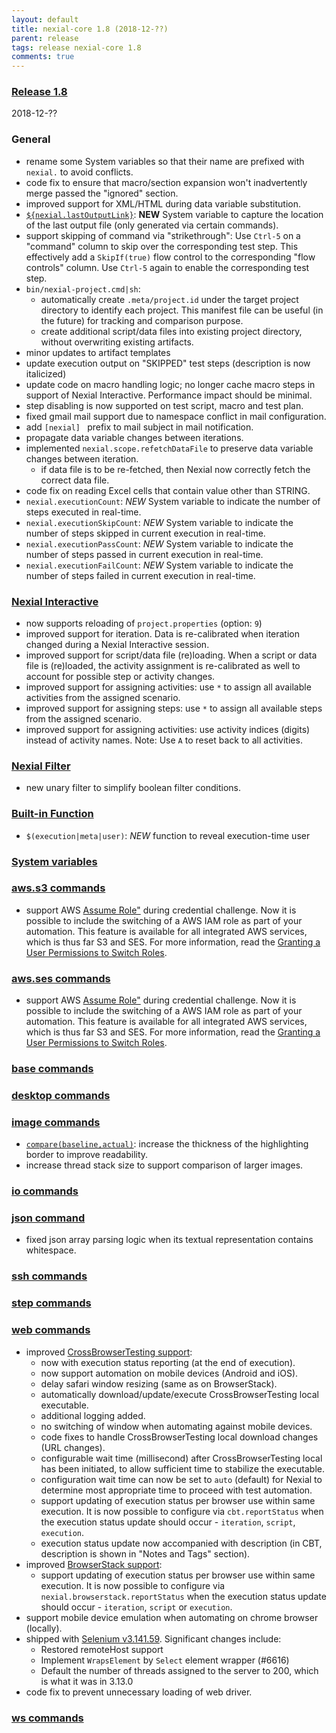 ```yaml
---
layout: default
title: nexial-core 1.8 (2018-12-??)
parent: release
tags: release nexial-core 1.8
comments: true
---
```


### <a href="https://github.com/nexiality/nexial-core/releases/tag/nexial-core-1.8" class="external-link" target="_nexial_link">Release 1.8</a>
2018-12-??


### General
- rename some System variables so that their name are prefixed with `nexial.` to avoid conflicts.
- code fix to ensure that macro/section expansion won't inadvertently merge passed the "ignored" section.
- improved support for XML/HTML during data variable substitution.
- [`${nexial.lastOutputLink}`](../systemvars/index#nexial.lastOutputLink): **NEW** System variable to capture the 
  location of the last output file (only generated via certain commands).
- support skipping of command via "strikethrough": Use `Ctrl-5` on a "command" column to skip over the corresponding
  test step. This effectively add a `SkipIf(true)` flow control to the corresponding "flow controls" column. 
  Use `Ctrl-5` again to enable the corresponding test step.
- `bin/nexial-project.cmd|sh`: 
  - automatically create `.meta/project.id` under the target project directory to identify each project. This manifest 
    file can be useful (in the future) for tracking and comparison purpose.
  - create additional script/data files into existing project directory, without overwriting existing artifacts.
- minor updates to artifact templates
- update execution output on "SKIPPED" test steps (description is now italicized)
- update code on macro handling logic; no longer cache macro steps in support of Nexial Interactive. Performance impact should be minimal.
- step disabling is now supported on test script, macro and test plan.
- fixed gmail mail support due to namespace conflict in mail configuration.
- add `[nexial] ` prefix to mail subject in mail notification.
- propagate data variable changes between iterations.
- implemented `nexial.scope.refetchDataFile` to preserve data variable changes between iteration.
  - if data file is to be re-fetched, then Nexial now correctly fetch the correct data file.
- code fix on reading Excel cells that contain value other than STRING.
- `nexial.executionCount`: *NEW* System variable to indicate the number of steps executed in real-time.
- `nexial.executionSkipCount`: *NEW* System variable to indicate the number of steps skipped in current execution in real-time.
- `nexial.executionPassCount`: *NEW* System variable to indicate the number of steps passed in current execution in real-time.
- `nexial.executionFailCount`: *NEW* System variable to indicate the number of steps failed in current execution in real-time.


### [Nexial Interactive](../interactive)
- now supports reloading of `project.properties` (option: `9`)
- improved support for iteration. Data is re-calibrated when iteration changed during a Nexial Interactive session.
- improved support for script/data file (re)loading. When a script or data file is (re)loaded, the activity assignment 
  is re-calibrated as well to account for possible step or activity changes.
- improved support for assigning activities: use `*` to assign all available activities from the assigned scenario.
- improved support for assigning steps: use `*` to assign all available steps from the assigned scenario.
- improved support for assigning activities: use activity indices (digits) instead of activity names. Note: Use `A` to 
  reset back to all activities.


### [Nexial Filter](../flowcontrols/filter)
- new unary filter to simplify boolean filter conditions.


### [Built-in Function](../functions)
- `$(execution|meta|user)`: *NEW* function to reveal execution-time user


### [System variables](../systemvars)


### [aws.s3 commands](../commands/aws.ses)
- support AWS <a href="https://docs.aws.amazon.com/IAM/latest/UserGuide/id_roles_use_switch-role-api.html" class="external-link" target="_nexial_link">Assume Role"</a> 
  during credential challenge. Now it is possible to include the switching of a AWS IAM role as part of your automation. 
  This feature is available for all integrated AWS services, which is thus far S3 and SES. For more information, read 
  the <a href="https://docs.aws.amazon.com/IAM/latest/UserGuide/id_roles_use_permissions-to-switch.html" class="external-link" target="_nexial_link">Granting a User Permissions to Switch Roles</a>.


### [aws.ses commands](../commands/aws.ses)
- support AWS <a href="https://docs.aws.amazon.com/IAM/latest/UserGuide/id_roles_use_switch-role-api.html" class="external-link" target="_nexial_link">Assume Role"</a> 
  during credential challenge. Now it is possible to include the switching of a AWS IAM role as part of your automation. 
  This feature is available for all integrated AWS services, which is thus far S3 and SES. For more information, read 
  the <a href="https://docs.aws.amazon.com/IAM/latest/UserGuide/id_roles_use_permissions-to-switch.html" class="external-link" target="_nexial_link">Granting a User Permissions to Switch Roles</a>.


### [base commands](../commands/base)


### [desktop commands](../commands/desktop)


### [image commands](../commands/image)
- [`compare(baseline,actual)`](../commands/image/compare(baseline,actual)): increase the thickness of the highlighting 
  border to improve readability.
- increase thread stack size to support comparison of larger images.


### [io commands](../commands/io)


### [json command](../commands/json)
- fixed json array parsing logic when its textual representation contains whitespace.

### [ssh commands](../commands/ssh)


### [step commands](../commands/step)


### [web commands](../commands/web)
- improved [CrossBrowserTesting support](../tipsandtricks/CrossBrowserTestingIntegration):
  - now with execution status reporting (at the end of execution).
  - now support automation on mobile devices (Android and iOS).
  - delay safari window resizing (same as on BrowserStack).
  - automatically download/update/execute CrossBrowserTesting local executable.
  - additional logging added.
  - no switching of window when automating against mobile devices.
  - code fixes to handle CrossBrowserTesting local download changes (URL changes).
  - configurable wait time (millisecond) after CrossBrowserTesting local has been initiated, to allow sufficient time
    to stabilize the executable.
  - configuration wait time can now be set to `auto` (default) for Nexial to determine most appropriate time to proceed 
    with test automation.
  - support updating of execution status per browser use within same execution. It is now possible to configure via 
    `cbt.reportStatus` when the execution status update should occur - `iteration`, `script`, `execution`.
  - execution status update now accompanied with description (in CBT, description is shown in "Notes and Tags" section).
- improved [BrowserStack support](../tipsandtricks/BrowserStackIntegration):
  - support updating of execution status per browser use within same execution. It is now possible to configure via 
    `nexial.browserstack.reportStatus` when the execution status update should occur - `iteration`, `script` or `execution`.
- support mobile device emulation when automating on chrome browser (locally).
- shipped with <a href="https://raw.githubusercontent.com/SeleniumHQ/selenium/master/java/CHANGELOG" class="external-link" target="_nexial_link">Selenium v3.141.59</a>.
  Significant changes include:
  - Restored remoteHost support
  - Implement `WrapsElement` by `Select` element wrapper (#6616)
  - Default the number of threads assigned to the server to 200, which is what it was in 3.13.0
- code fix to prevent unnecessary loading of web driver.


### [ws commands](../commands/ws)

